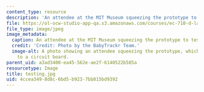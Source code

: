 ```yaml
---
content_type: resource
description: 'An attendee at the MIT Museum squeezing the prototype to test the system. '
file: https://ol-ocw-studio-app-qa.s3.amazonaws.com/courses/ec-710-d-lab-medical-technologies-for-the-developing-world-spring-2010/4ccea3498d8c6bd5b9237bb815bd9392_testing.jpg
file_type: image/jpeg
image_metadata:
  caption: An attendee at the MIT Museum squeezing the prototype to test the system.
  credit: 'Credit: Photo by the BabyTrackr Team.'
  image-alt: A photo showing an attendee squeezing the prototype, which was connected
    to a circuit board.
parent_uid: a3ad3400-ea45-562e-ae2f-6140522b585a
resourcetype: Image
title: testing.jpg
uid: 4ccea349-8d8c-6bd5-b923-7bb815bd9392
---
```

